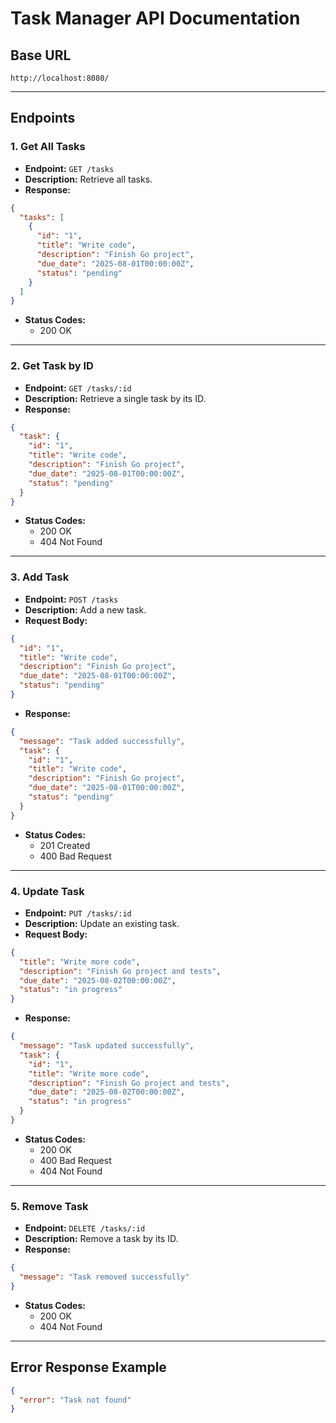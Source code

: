 # Task Manager API Documentation

## Base URL

```
http://localhost:8080/
```

---

## Endpoints

### 1. Get All Tasks
- **Endpoint:** `GET /tasks`
- **Description:** Retrieve all tasks.
- **Response:**
```json
{
  "tasks": [
    {
      "id": "1",
      "title": "Write code",
      "description": "Finish Go project",
      "due_date": "2025-08-01T00:00:00Z",
      "status": "pending"
    }
  ]
}
```
- **Status Codes:**
  - 200 OK

---

### 2. Get Task by ID
- **Endpoint:** `GET /tasks/:id`
- **Description:** Retrieve a single task by its ID.
- **Response:**
```json
{
  "task": {
    "id": "1",
    "title": "Write code",
    "description": "Finish Go project",
    "due_date": "2025-08-01T00:00:00Z",
    "status": "pending"
  }
}
```
- **Status Codes:**
  - 200 OK
  - 404 Not Found

---

### 3. Add Task
- **Endpoint:** `POST /tasks`
- **Description:** Add a new task.
- **Request Body:**
```json
{
  "id": "1",
  "title": "Write code",
  "description": "Finish Go project",
  "due_date": "2025-08-01T00:00:00Z",
  "status": "pending"
}
```
- **Response:**
```json
{
  "message": "Task added successfully",
  "task": {
    "id": "1",
    "title": "Write code",
    "description": "Finish Go project",
    "due_date": "2025-08-01T00:00:00Z",
    "status": "pending"
  }
}
```
- **Status Codes:**
  - 201 Created
  - 400 Bad Request

---

### 4. Update Task
- **Endpoint:** `PUT /tasks/:id`
- **Description:** Update an existing task.
- **Request Body:**
```json
{
  "title": "Write more code",
  "description": "Finish Go project and tests",
  "due_date": "2025-08-02T00:00:00Z",
  "status": "in progress"
}
```
- **Response:**
```json
{
  "message": "Task updated successfully",
  "task": {
    "id": "1",
    "title": "Write more code",
    "description": "Finish Go project and tests",
    "due_date": "2025-08-02T00:00:00Z",
    "status": "in progress"
  }
}
```
- **Status Codes:**
  - 200 OK
  - 400 Bad Request
  - 404 Not Found

---

### 5. Remove Task
- **Endpoint:** `DELETE /tasks/:id`
- **Description:** Remove a task by its ID.
- **Response:**
```json
{
  "message": "Task removed successfully"
}
```
- **Status Codes:**
  - 200 OK
  - 404 Not Found

---

## Error Response Example
```json
{
  "error": "Task not found"
}
```
